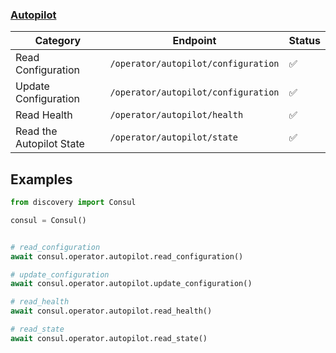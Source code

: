 ### [Autopilot](https://developer.hashicorp.com/consul/api-docs-docs/operator/autopilot)

| Category             | Endpoint                            | Status 
| -------------------- | ----------------------------------- | ------ 
| Read Configuration   | `/operator/autopilot/configuration` | ✅ 
| Update Configuration | `/operator/autopilot/configuration` | ✅ 
| Read Health          | `/operator/autopilot/health`        | ✅ 
| Read the Autopilot State | `/operator/autopilot/state` | ✅ 

## Examples

```python
from discovery import Consul

consul = Consul()


# read_configuration
await consul.operator.autopilot.read_configuration()

# update_configuration
await consul.operator.autopilot.update_configuration()

# read_health
await consul.operator.autopilot.read_health()

# read_state
await consul.operator.autopilot.read_state()
```
